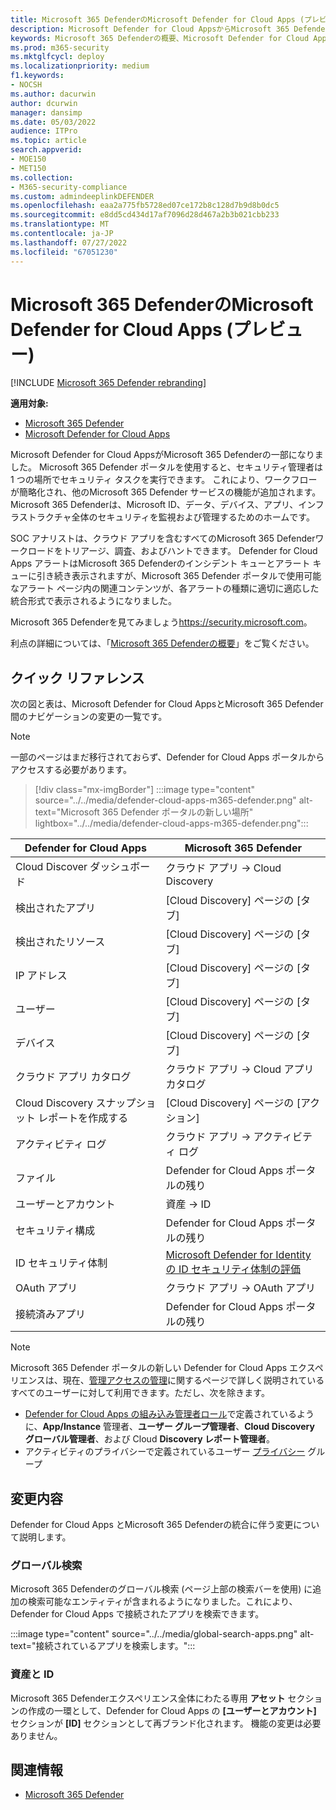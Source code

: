```yaml
---
title: Microsoft 365 DefenderのMicrosoft Defender for Cloud Apps (プレビュー)
description: Microsoft Defender for Cloud AppsからMicrosoft 365 Defenderへの変更について説明します
keywords: Microsoft 365 Defenderの概要、Microsoft Defender for Cloud Apps
ms.prod: m365-security
ms.mktglfcycl: deploy
ms.localizationpriority: medium
f1.keywords:
- NOCSH
ms.author: dacurwin
author: dcurwin
manager: dansimp
ms.date: 05/03/2022
audience: ITPro
ms.topic: article
search.appverid:
- MOE150
- MET150
ms.collection:
- M365-security-compliance
ms.custom: admindeeplinkDEFENDER
ms.openlocfilehash: eaa2a775fb5728ed07ce172b8c128d7b9d8b0dc5
ms.sourcegitcommit: e8dd5cd434d17af7096d28d467a2b3b021cbb233
ms.translationtype: MT
ms.contentlocale: ja-JP
ms.lasthandoff: 07/27/2022
ms.locfileid: "67051230"
---
```

# <a name="microsoft-defender-for-cloud-apps-in-microsoft-365-defender-preview"></a>Microsoft 365 DefenderのMicrosoft Defender for Cloud Apps (プレビュー)

[!INCLUDE [Microsoft 365 Defender rebranding](../includes/microsoft-defender.md)]

**適用対象:**

- [Microsoft 365 Defender](microsoft-365-defender.md)
- [Microsoft Defender for Cloud Apps](/defender-cloud-apps/)

Microsoft Defender for Cloud AppsがMicrosoft 365 Defenderの一部になりました。 Microsoft 365 Defender ポータルを使用すると、セキュリティ管理者は 1 つの場所でセキュリティ タスクを実行できます。 これにより、ワークフローが簡略化され、他のMicrosoft 365 Defender サービスの機能が追加されます。 Microsoft 365 Defenderは、Microsoft ID、データ、デバイス、アプリ、インフラストラクチャ全体のセキュリティを監視および管理するためのホームです。

SOC アナリストは、クラウド アプリを含むすべてのMicrosoft 365 Defenderワークロードをトリアージ、調査、およびハントできます。
Defender for Cloud Apps アラートはMicrosoft 365 Defenderのインシデント キューとアラート キューに引き続き表示されますが、Microsoft 365 Defender ポータルで使用可能なアラート ページ内の関連コンテンツが、各アラートの種類に適切に適応した統合形式で表示されるようになりました。

Microsoft 365 Defenderを見てみましょう<https://security.microsoft.com>。

利点の詳細については、「[Microsoft 365 Defenderの概要](microsoft-365-defender.md)」をご覧ください。

## <a name="quick-reference"></a>クイック リファレンス

次の図と表は、Microsoft Defender for Cloud AppsとMicrosoft 365 Defender間のナビゲーションの変更の一覧です。

> [!NOTE]
> 一部のページはまだ移行されておらず、Defender for Cloud Apps ポータルからアクセスする必要があります。

> [!div class="mx-imgBorder"]
> :::image type="content" source="../../media/defender-cloud-apps-m365-defender.png" alt-text="Microsoft 365 Defender ポータルの新しい場所" lightbox="../../media/defender-cloud-apps-m365-defender.png":::

| Defender for Cloud Apps | Microsoft 365 Defender |
|---------|---------|
| Cloud Discover ダッシュボード | クラウド アプリ -> Cloud Discovery |
| 検出されたアプリ | [Cloud Discovery] ページの [タブ] |
| 検出されたリソース | [Cloud Discovery] ページの [タブ] |
| IP アドレス | [Cloud Discovery] ページの [タブ] |
| ユーザー | [Cloud Discovery] ページの [タブ] |
| デバイス | [Cloud Discovery] ページの [タブ] |
| クラウド アプリ カタログ |  クラウド アプリ -> Cloud アプリ カタログ |
| Cloud Discovery スナップショット レポートを作成する | [Cloud Discovery] ページの [アクション] |
| アクティビティ ログ | クラウド アプリ -> アクティビティ ログ |
| ファイル | Defender for Cloud Apps ポータルの残り |
| ユーザーとアカウント | 資産 -> ID |
| セキュリティ構成 | Defender for Cloud Apps ポータルの残り |
| ID セキュリティ体制 | [Microsoft Defender for Identityの ID セキュリティ体制の評価](/defender-for-identity/isp-overview) |
| OAuth アプリ | クラウド アプリ -> OAuth アプリ |
| 接続済みアプリ | Defender for Cloud Apps ポータルの残り |

> [!NOTE]
> Microsoft 365 Defender ポータルの新しい Defender for Cloud Apps エクスペリエンスは、現在、[管理アクセスの管理](/defender-cloud-apps/manage-admins)に関するページで詳しく説明されているすべてのユーザーに対して利用できます。ただし、次を除きます。
> * [Defender for Cloud Apps の組み込み管理者ロール](/defender-cloud-apps/manage-admins#built-in-admin-roles-in-defender-for-cloud-apps)で定義されているように、**App/Instance** 管理者、**ユーザー グループ管理者**、**Cloud Discovery グローバル管理者**、および Cloud **Discovery レポート管理者**。
> * アクティビティのプライバシーで定義されているユーザー [プライバシー](/defender-cloud-apps/activity-privacy) グループ

## <a name="whats-changed"></a>変更内容

Defender for Cloud Apps とMicrosoft 365 Defenderの統合に伴う変更について説明します。

### <a name="global-search"></a>グローバル検索

Microsoft 365 Defenderのグローバル検索 (ページ上部の検索バーを使用) に追加の検索可能なエンティティが含まれるようになりました。これにより、Defender for Cloud Apps で接続されたアプリを検索できます。

:::image type="content" source="../../media/global-search-apps.png" alt-text="接続されているアプリを検索します。":::

### <a name="assets-and-identities"></a>資産と ID

Microsoft 365 Defenderエクスペリエンス全体にわたる専用 **アセット** セクションの作成の一環として、Defender for Cloud Apps の **[ユーザーとアカウント]** セクションが **[ID]** セクションとして再ブランド化されます。 機能の変更は必要ありません。

## <a name="related-information"></a>関連情報

- [Microsoft 365 Defender](microsoft-365-defender.md)
